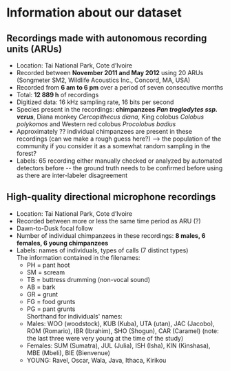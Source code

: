 # Information about our dataset
## Recordings made with autonomous recording units (ARUs)
* Location: Tai National Park, Cote d’Ivoire
* Recorded between **November 2011 and May 2012** using 20 ARUs (Songmeter SM2, Wildlife Acoustics Inc., Concord, MA, USA)
* Recorded from **6 am to 6 pm** over a period of seven consecutive months
* Total: **12 889 h** of recordings
* Digitized data: 16 kHz sampling rate, 16 bits per second
* Species present in the recordings: **chimpanzees _Pan troglodytes ssp. verus_**, Diana monkey _Cercopithecus diana_, King colobus _Colobus polykomos_ and Western red colobus _Procolobus badius_
* Approximately ?? individual chimpanzees are present in these recordings (can we make a rough guess here?) --> the population of the community if you consider it as a somewhat random sampling in the forest?
* Labels: 65 recording either manually checked or analyzed by automated detectors before -- the ground truth needs to be confirmed before using as there are inter-labeler disagreement

## High-quality directional microphone recordings
* Location: Tai National Park, Cote d’Ivoire
* Recorded between more or less the same time period as ARU (?)
* Dawn-to-Dusk focal follow
* Number of individual chimpanzees in these recordings: **8 males, 6 females, 6 young chimpanzees**
* Labels: names of individuals, types of calls (7 distinct types)     
The information contained in the filenames:    
    * PH = pant hoot
    * SM = scream
    * TB = buttress drumming (non-vocal sound)
    * AB = bark
    * GR = grunt
    * FG = food grunts
    * PG = pant grunts   
Shorthand for individuals' names:    
    * Males: WOO (woodstock), KUB (Kuba), UTA (utan), JAC (Jacobo), ROM (Romario), IBR (Ibrahim), SHO (Shogun), CAR (Caramel) (note: the last three were very young at the time of the study)   
    * Females: SUM (Sumatra), JUL (Julia), ISH (Isha), KIN (Kinshasa), MBE (Mbeli), BIE (Bienvenue)    
    * YOUNG: Ravel, Oscar, Wala, Java, Ithaca, Kirikou
